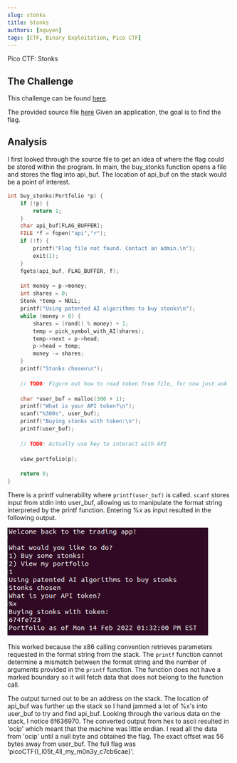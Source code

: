 ```yaml
---
slug: stonks
title: Stonks
authors: [nguyen]
tags: [CTF, Binary Exploitation, Pico CTF]
---
```


Pico CTF: Stonks

<!--truncate-->

## The Challenge

This challenge can be found [here](https://play.picoctf.org/practice/challenge/105?bookmarked=0&page=1&search=stonks).

The provided source file [here](/files/stonks/vuln.c)
Given an application, the goal is to find the flag.

## Analysis

I first looked through the source file to get an idea of where the flag could be stored within the program. In main, the buy_stonks function opens a file and stores the flag into api_buf. The location of api_buf on the stack would be a point of interest.

```c
int buy_stonks(Portfolio *p) {
    if (!p) {
        return 1;
    }
    char api_buf[FLAG_BUFFER];
    FILE *f = fopen("api","r");
    if (!f) {
        printf("Flag file not found. Contact an admin.\n");
        exit(1);
    }
    fgets(api_buf, FLAG_BUFFER, f);

    int money = p->money;
    int shares = 0;
    Stonk *temp = NULL;
    printf("Using patented AI algorithms to buy stonks\n");
    while (money > 0) {
        shares = (rand() % money) + 1;
        temp = pick_symbol_with_AI(shares);
        temp->next = p->head;
        p->head = temp;
        money -= shares;
    }
    printf("Stonks chosen\n");

    // TODO: Figure out how to read token from file, for now just ask

    char *user_buf = malloc(300 + 1);
    printf("What is your API token?\n");
    scanf("%300s", user_buf);
    printf("Buying stonks with token:\n");
    printf(user_buf);

    // TODO: Actually use key to interact with API

    view_portfolio(p);

    return 0;
}
```

There is a printf vulnerability where `printf(user_buf)` is called. `scanf` stores input from stdin into user_buf, allowing us to manipulate the format string interpreted by the printf function. Entering %x as input resulted in the following output.

![stonks %x output](/img/stonks/stonks_percent_x.png)

This worked because the x86 calling convention retrieves parameters requested in the format string from the stack. The `printf` function cannot determine a mismatch between the format string and the number of arguments provided in the `printf` function. The function does not have a marked boundary so it will fetch data that does not belong to the function call.

The output turned out to be an address on the stack. The location of api_buf was further up the stack so I hand jammed a lot of %x's into user_buf to try and find api_buf. Looking through the various data on the stack, I notice 6f636970. The converted output from hex to ascii resulted in 'ocip' which meant that the machine was little endian. I read all the data from 'ocip' until a null byte and obtained the flag. The exact offset was 56 bytes away from user_buf. The full flag was 'picoCTF{I_l05t_4ll_my_m0n3y_c7cb6cae}'.
